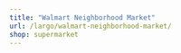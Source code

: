 ```yaml
---
title: "Walmart Neighborhood Market"
url: /largo/walmart-neighborhood-market/
shop: supermarket
---
```

